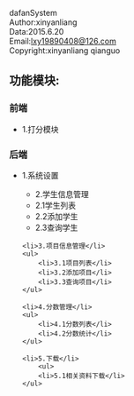dafanSystem<br/>
Author:xinyanliang<br/>
Data:2015.6.20<br/>
Email:lxy19890408@126.com<br/>
Copyright:xinyanliang  qianguo<br/>


<h2>功能模块:</h2>
<h3>前端 </h3>                                                 
<ul>
<li>1.打分模块</li>
</ul>
<h3>后端 </h3>                                                      
<ul>
	<li>1.系统设置</li>
	<ul>
		<li>2.学生信息管理</li>
		<li>2.1学生列表</li>
		<li>2.2添加学生</li>
		<li>2.3查询学生</li>
	</ul>
	
	<li>3.项目信息管理</li>
	<ul>
		<li>3.1项目列表</li>
		<li>3.2添加项目</li>
		<li>3.3查询项目</li>
	</ul>
	
	<li>4.分数管理</li>
	<ul>
		<li>4.1分数列表</li>
		<li>4.2分数统计</li>
	</ul>
	
	<li>5.下载</li>
		<ul>
		<li>5.1相关资料下载</li>
	</ul>
</ul>
